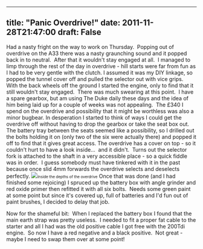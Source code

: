 
---
title: "Panic Overdrive!"
date: 2011-11-28T21:47:00
draft: False
---

Had a nasty fright on the way to work on Thursday.  Popping out of overdrive on the A33 there was a nasty graunching sound and it popped back in to neutral.  After that it wouldn't stay engaged at all.  I managed to limp through the rest of the day in overdrive - hill starts were far from fun as I had to be very gentle with the clutch.
I assumed it was my DIY linkage, so popped the tunnel cover off and pulled the selector out with vice grips.  With the back wheels off the ground I started the engine, only to find that it still wouldn't stay engaged.  There was much swearing at this point.  I have a spare gearbox, but am using The Duke daily these days and the idea of him being laid up for a couple of weeks was not appealing.  The £340 I spend on the overdrive and possibility that it might be worthless was also a minor bugbear.
In desperation I started to think of ways I could get the overdrive off without having to drop the gearbox or take the seat box out.  The battery tray between the seats seemed like a possibility, so I drilled out the bolts holding it on (only two of the six were actually there) and popped it off to find that it gives great access.
The overdrive has a cover on top - so it couldn't hurt to have a look inside...  and it didn't.  Turns out the selector fork is attached to the shaft in a very accessible place - so a quick fiddle was in order.  I guess somebody must have tinkered with it in the past because once slid 4mm forwards the overdrive selects and deselects perfectly.
<a href="http://4.bp.blogspot.com/-_9X9u_TQfCc/TtP6Z2np9II/AAAAAAAACWc/EX46Zo-6G5U/s1600/IMG_2662.JPG"><img src="http://4.bp.blogspot.com/-_9X9u_TQfCc/TtP6Z2np9II/AAAAAAAACWc/EX46Zo-6G5U/s320/IMG_2662.JPG"/></a><span style="font-size: x-small;">Inside the depths of the overdrive</span>
Once that was done (and I had finished some rejoicing) I spruced up the battery box with angle grinder and red oxide primer then refitted it with all six bolts.  Needs some green paint at some point but since it's covered up, full of batteries and I'd fun out of paint brushes, I decided to delay that job.

Now for the shameful bit:  When I replaced the battery box I found that the main earth strap was pretty useless.  I needed to fit a proper fat cable to the starter and all I had was the old positive cable I got free with the 200Tdi engine.  So now I have a red negative and a black positive.  Not great - maybe I need to swap them over at some point!